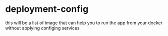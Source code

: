 # deployment-config

this will be a list of image that can help you to run the app from your docker without applying configing services
